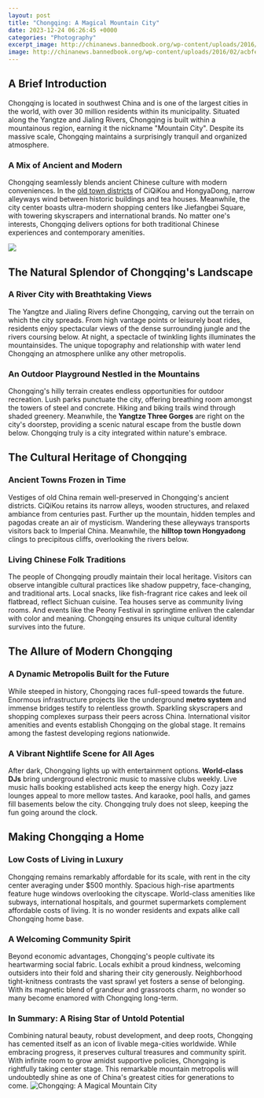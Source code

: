 ```yaml
---
layout: post
title: "Chongqing: A Magical Mountain City"
date: 2023-12-24 06:26:45 +0000
categories: "Photography"
excerpt_image: http://chinanews.bannedbook.org/wp-content/uploads/2016/02/acbfe27e0a8b8d2124952b21909eca94.jpg
image: http://chinanews.bannedbook.org/wp-content/uploads/2016/02/acbfe27e0a8b8d2124952b21909eca94.jpg
---
```


## A Brief Introduction
Chongqing is located in southwest China and is one of the largest cities in the world, with over 30 million residents within its municipality. Situated along the Yangtze and Jialing Rivers, Chongqing is built within a mountainous region, earning it the nickname "Mountain City". Despite its massive scale, Chongqing maintains a surprisingly tranquil and organized atmosphere.
### A Mix of Ancient and Modern
Chongqing seamlessly blends ancient Chinese culture with modern conveniences. In the [old town districts](https://thetopnews.github.io/the-impact-of-console-exclusives-on-gaming-platform-choices/) of CiQiKou and HongyaDong, narrow alleyways wind between historic buildings and tea houses. Meanwhile, the city center boasts ultra-modern shopping centers like Jiefangbei Square, with towering skyscrapers and international brands. No matter one's interests, Chongqing delivers options for both traditional Chinese experiences and contemporary amenities.

![](https://hare-media-cdn.tripadvisor.com/media/attractions-splice-spp-674x446/07/be/fb/f7.jpg)
## The Natural Splendor of Chongqing's Landscape
### A River City with Breathtaking Views  
The Yangtze and Jialing Rivers define Chongqing, carving out the terrain on which the city spreads. From high vantage points or leisurely boat rides, residents enjoy spectacular views of the dense surrounding jungle and the rivers coursing below. At night, a spectacle of twinkling lights illuminates the mountainsides. The unique topography and relationship with water lend Chongqing an atmosphere unlike any other metropolis.
### An Outdoor Playground Nestled in the Mountains
Chongqing's hilly terrain creates endless opportunities for outdoor recreation. Lush parks punctuate the city, offering breathing room amongst the towers of steel and concrete. Hiking and biking trails wind through shaded greenery. Meanwhile, the **Yangtze Three Gorges** are right on the city's doorstep, providing a scenic natural escape from the bustle down below. Chongqing truly is a city integrated within nature's embrace.
## The Cultural Heritage of Chongqing 
### Ancient Towns Frozen in Time
Vestiges of old China remain well-preserved in Chongqing's ancient districts. CiQiKou retains its narrow alleys, wooden structures, and relaxed ambiance from centuries past. Further up the mountain, hidden temples and pagodas create an air of mysticism. Wandering these alleyways transports visitors back to Imperial China. Meanwhile, the **hilltop town Hongyadong** clings to precipitous cliffs, overlooking the rivers below.
### Living Chinese Folk Traditions 
The people of Chongqing proudly maintain their local heritage. Visitors can observe intangible cultural practices like shadow puppetry, face-changing, and traditional arts. Local snacks, like fish-fragrant rice cakes and leek oil flatbread, reflect Sichuan cuisine. Tea houses serve as community living rooms. And events like the Peony Festival in springtime enliven the calendar with color and meaning. Chongqing ensures its unique cultural identity survives into the future.
## The Allure of Modern Chongqing
### A Dynamic Metropolis Built for the Future
While steeped in history, Chongqing races full-speed towards the future. Enormous infrastructure projects like the underground **metro system** and immense bridges testify to relentless growth. Sparkling skyscrapers and shopping complexes surpass their peers across China. International visitor amenities and events establish Chongqing on the global stage. It remains among the fastest developing regions nationwide.
### A Vibrant Nightlife Scene for All Ages
After dark, Chongqing lights up with entertainment options. **World-class DJs** bring underground electronic music to massive clubs weekly. Live music halls booking established acts keep the energy high. Cozy jazz lounges appeal to more mellow tastes. And karaoke, pool halls, and games fill basements below the city. Chongqing truly does not sleep, keeping the fun going around the clock.
## Making Chongqing a Home
### Low Costs of Living in Luxury  
Chongqing remains remarkably affordable for its scale, with rent in the city center averaging under $500 monthly. Spacious high-rise apartments feature huge windows overlooking the cityscape. World-class amenities like subways, international hospitals, and gourmet supermarkets complement affordable costs of living. It is no wonder residents and expats alike call Chongqing home base.
### A Welcoming Community Spirit
Beyond economic advantages, Chongqing's people cultivate its heartwarming social fabric. Locals exhibit a proud kindness, welcoming outsiders into their fold and sharing their city generously. Neighborhood tight-knitness contrasts the vast sprawl yet fosters a sense of belonging. With its magnetic blend of grandeur and grassroots charm, no wonder so many become enamored with Chongqing long-term.
### In Summary: A Rising Star of Untold Potential
Combining natural beauty, robust development, and deep roots, Chongqing has cemented itself as an icon of livable mega-cities worldwide. While embracing progress, it preserves cultural treasures and community spirit. With infinite room to grow amidst supportive policies, Chongqing is rightfully taking center stage. This remarkable mountain metropolis will undoubtedly shine as one of China's greatest cities for generations to come.
![Chongqing: A Magical Mountain City](http://chinanews.bannedbook.org/wp-content/uploads/2016/02/acbfe27e0a8b8d2124952b21909eca94.jpg)